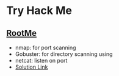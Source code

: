 # Try Hack Me
## [RootMe](https://tryhackme.com/r/room/rrootme)
- nmap: for port scanning
- Gobuster: for directory scanning using
- netcat: listen on port
- [Solution Link](https://medium.com/@wiktorderda/rootme-tryhackme-ctf-walkthrough-656232b4c901)
